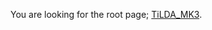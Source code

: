 You are looking for the root page;
<a href="TiLDA_MK3" class="wikilink" title="TiLDA_MK3">TiLDA_MK3</a>.